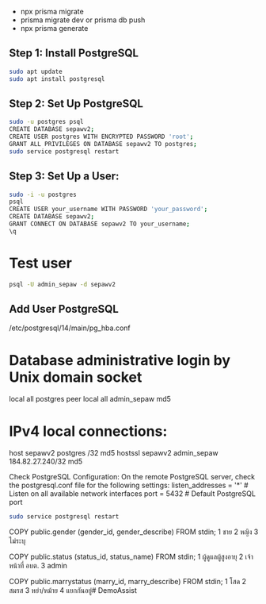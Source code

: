 
- npx prisma migrate
- prisma migrate dev or prisma db push
- npx prisma generate
## Step 1: Install PostgreSQL

```bash
sudo apt update
sudo apt install postgresql
```

## Step 2: Set Up PostgreSQL

```bash
sudo -u postgres psql
CREATE DATABASE sepawv2;
CREATE USER postgres WITH ENCRYPTED PASSWORD 'root';
GRANT ALL PRIVILEGES ON DATABASE sepawv2 TO postgres;
sudo service postgresql restart
```

## Step 3: Set Up a User:

```bash
sudo -i -u postgres
psql
CREATE USER your_username WITH PASSWORD 'your_password';
CREATE DATABASE sepawv2;
GRANT CONNECT ON DATABASE sepawv2 TO your_username;
\q

```
# Test user
```bash
psql -U admin_sepaw -d sepawv2
```
## Add User PostgreSQL

/etc/postgresql/14/main/pg_hba.conf

# Database administrative login by Unix domain socket
local   all             postgres                                peer
local   all             admin_sepaw                             md5


# IPv4 local connections:
host        sepawv2         postgres        <IP>/32         md5
hostssl     sepawv2         admin_sepaw   184.82.27.240/32   md5


Check PostgreSQL Configuration:
On the remote PostgreSQL server, check the postgresql.conf file for the following settings:
listen_addresses = '*'      # Listen on all available network interfaces
port = 5432                 # Default PostgreSQL port

```bash
sudo service postgresql restart
```

COPY public.gender (gender_id, gender_describe) FROM stdin;
1	ชาย
2	หญิง
3	ไม่ระบุ

COPY public.status (status_id, status_name) FROM stdin;
1	ผู้ดูแลผู้สูงอายุ
2	เจ้าหน้าที่ อบต.
3   admin

COPY public.marrystatus (marry_id, marry_describe) FROM stdin;
1	โสด
2	สมรส
3	หย่า/หม้าย
4	แยกกันอยู่#   D e m o A s s i s t  
 